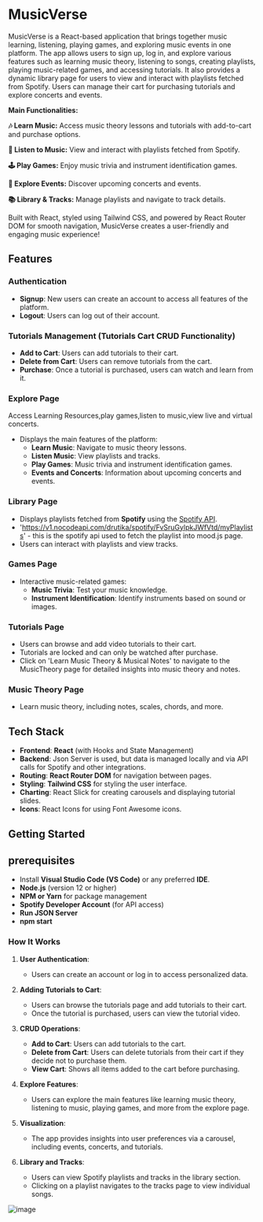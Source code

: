 # MusicVerse

MusicVerse is a React-based application that brings together music learning, listening, playing games, and exploring music events in one platform. The app allows users to sign up, log in, and explore various features such as learning music theory, listening to songs, creating playlists, playing music-related games, and accessing tutorials. It also provides a dynamic library page for users to view and interact with playlists fetched from Spotify. Users can manage their cart for purchasing tutorials and explore concerts and events.

**Main Functionalities:**

**🎶 Learn Music:** Access music theory lessons and tutorials with add-to-cart and purchase options.

**🎵 Listen to Music:** View and interact with playlists fetched from Spotify.

**🕹️ Play Games:** Enjoy music trivia and instrument identification games.

**🎤 Explore Events:** Discover upcoming concerts and events.

**📚 Library & Tracks:** Manage playlists and navigate to track details.

Built with React, styled using Tailwind CSS, and powered by React Router DOM for smooth navigation, MusicVerse creates a user-friendly and engaging music experience!

## Features

### Authentication
- **Signup**: New users can create an account to access all features of the platform.
- **Logout**: Users can log out of their account.

### Tutorials Management (Tutorials Cart CRUD Functionality)
- **Add to Cart**: Users can add tutorials to their cart.
- **Delete from Cart**: Users can remove tutorials from the cart.
- **Purchase**: Once a tutorial is purchased, users can watch and learn from it.
  
### Explore Page 
Access Learning Resources,play games,listen to music,view live and virtual concerts.
- Displays the main features of the platform:
  - **Learn Music**: Navigate to music theory lessons.
  - **Listen Music**: View playlists and tracks.
  - **Play Games**: Music trivia and instrument identification games.
  - **Events and Concerts**: Information about upcoming concerts and events.
  
### Library Page
- Displays playlists fetched from **Spotify** using the [Spotify API](https://developer.spotify.com/).
- 'https://v1.nocodeapi.com/drutika/spotify/FvSruGylpkJWfVtd/myPlaylists' - this is the spotify api used to fetch the playlist into mood.js page.
- Users can interact with playlists and view tracks.

### Games Page
- Interactive music-related games:
  - **Music Trivia**: Test your music knowledge.
  - **Instrument Identification**: Identify instruments based on sound or images.

### Tutorials Page
- Users can browse and add video tutorials to their cart.
- Tutorials are locked and can only be watched after purchase.
- Click on 'Learn Music Theory & Musical Notes' to navigate to the MusicTheory page for detailed insights into music theory and notes.

### Music Theory Page
- Learn music theory, including notes, scales, chords, and more.

## Tech Stack

- **Frontend**: **React** (with Hooks and State Management)
- **Backend**: Json Server is used, but data is managed locally and via API calls for Spotify and other integrations.
- **Routing**: **React Router DOM** for navigation between pages.
- **Styling**: **Tailwind CSS** for styling the user interface.
- **Charting**: React Slick for creating carousels and displaying tutorial slides.
- **Icons**: React Icons for using Font Awesome icons.
  
## Getting Started

## prerequisites 
- Install **Visual Studio Code (VS Code)** or any preferred **IDE**.
- **Node.js** (version 12 or higher)
- **NPM or Yarn** for package management
- **Spotify Developer Account** (for API access)
- **Run JSON Server**
- **npm start**

### How It Works

1. **User Authentication**:
   - Users can create an account or log in to access personalized data.
   
2. **Adding Tutorials to Cart**:
   - Users can browse the tutorials page and add tutorials to their cart.
   - Once the tutorial is purchased, users can view the tutorial video.

3. **CRUD Operations**:
   - **Add to Cart**: Users can add tutorials to the cart.
   - **Delete from Cart**: Users can delete tutorials from their cart if they decide not to purchase them.
   - **View Cart**: Shows all items added to the cart before purchasing.

4. **Explore Features**:
   - Users can explore the main features like learning music theory, listening to music, playing games, and more from the explore page.
   
5. **Visualization**:
   - The app provides insights into user preferences via a carousel, including events, concerts, and tutorials.

6. **Library and Tracks**:
   - Users can view Spotify playlists and tracks in the library section.
   - Clicking on a playlist navigates to the tracks page to view individual songs.
  
  ![image](https://github.com/user-attachments/assets/e2c09a76-5690-4978-9360-e0efa2bf2172)

  




